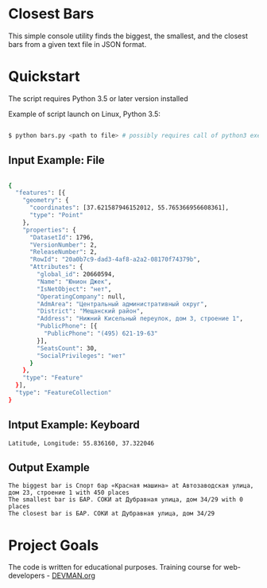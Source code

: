 # Closest Bars

This simple console utility finds the biggest, the smallest, and the closest bars from a given text file in JSON format.

# Quickstart

The script requires Python 3.5 or later version installed

Example of script launch on Linux, Python 3.5:

```bash

$ python bars.py <path to file> # possibly requires call of python3 executive instead of just python

```

## Input Example: File

```bash

{
  "features": [{
    "geometry": {
      "coordinates": [37.621587946152012, 55.765366956608361],
      "type": "Point"
    },
    "properties": {
      "DatasetId": 1796,
      "VersionNumber": 2,
      "ReleaseNumber": 2,
      "RowId": "20a0b7c9-dad3-4af8-a2a2-08170f74379b",
      "Attributes": {
        "global_id": 20660594,
        "Name": "Юнион Джек",
        "IsNetObject": "нет",
        "OperatingCompany": null,
        "AdmArea": "Центральный административный округ",
        "District": "Мещанский район",
        "Address": "Нижний Кисельный переулок, дом 3, строение 1",
        "PublicPhone": [{
          "PublicPhone": "(495) 621-19-63"
        }],
        "SeatsCount": 30,
        "SocialPrivileges": "нет"
      }
    },
    "type": "Feature"
  }],
  "type": "FeatureCollection"
}

```
 
 
## Intput Example: Keyboard

    Latitude, Longitude: 55.836160, 37.322046

## Output Example

    The biggest bar is Спорт бар «Красная машина» at Автозаводская улица, дом 23, строение 1 with 450 places
    The smallest bar is БАР. СОКИ at Дубравная улица, дом 34/29 with 0 places
    The closest bar is БАР. СОКИ at Дубравная улица, дом 34/29


# Project Goals

The code is written for educational purposes. Training course for web-developers - [DEVMAN.org](https://devman.org)
